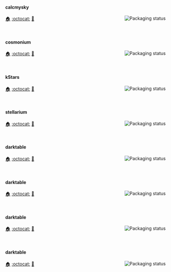 #### calcmysky
<a href="https://repology.org/project/calcmysky/versions">
    <img src="https://repology.org/badge/vertical-allrepos/calcmysky.svg?columns=3&header=calcmysky&exclude_unsupported=1" alt="Packaging status" align="right">
</a>

[:house:](https://github.com/10110111/CalcMySky) [:octocat:](https://github.com/10110111/CalcMySky) [:bookmark:](https://github.com/10110111/CalcMySky/releases)

<br clear="right"/>

#### cosmonium
<a href="https://repology.org/project/cosmonium/versions">
    <img src="https://repology.org/badge/vertical-allrepos/cosmonium.svg?columns=3&header=cosmonium&exclude_unsupported=1" alt="Packaging status" align="right">
</a>

[:house:](https://github.com/cosmonium/cosmonium/wiki) [:octocat:](https://github.com/cosmonium/cosmonium) [:bookmark:](https://github.com/cosmonium/cosmonium/wiki/Changelog)

<br clear="right"/>

#### kStars
<a href="https://repology.org/project/kstars/versions">
    <img src="https://repology.org/badge/vertical-allrepos/kstars.svg?columns=3&header=kStars&exclude_unsupported=1" alt="Packaging status" align="right">
</a>

[:house:](https://edu.kde.org/kstars) [:octocat:](https://invent.kde.org/education/kstars) [:bookmark:](https://invent.kde.org/education/kstars/-/blob/master/ChangeLog)

<br clear="right"/>

#### stellarium
<a href="https://repology.org/project/stellarium/versions">
    <img src="https://repology.org/badge/vertical-allrepos/stellarium.svg?columns=3&header=stellarium&exclude_unsupported=1" alt="Packaging status" align="right">
</a>

[:house:](https://www.stellarium.org/) [:octocat:](https://github.com/Stellarium/stellarium/) [:bookmark:](https://github.com/Stellarium/stellarium/blob/master/ChangeLog)

<br clear="right"/>

#### darktable
<a href="https://repology.org/project/darktable/versions">
    <img src="https://repology.org/badge/vertical-allrepos/darktable.svg?columns=3&header=darktable&exclude_unsupported=1" alt="Packaging status" align="right">
</a>

[:house:]() [:octocat:]() [:bookmark:]()

<br clear="right"/>

#### darktable
<a href="https://repology.org/project/darktable/versions">
    <img src="https://repology.org/badge/vertical-allrepos/darktable.svg?columns=3&header=darktable&exclude_unsupported=1" alt="Packaging status" align="right">
</a>

[:house:]() [:octocat:]() [:bookmark:]()

<br clear="right"/>

#### darktable
<a href="https://repology.org/project/darktable/versions">
    <img src="https://repology.org/badge/vertical-allrepos/darktable.svg?columns=3&header=darktable&exclude_unsupported=1" alt="Packaging status" align="right">
</a>

[:house:]() [:octocat:]() [:bookmark:]()

<br clear="right"/>

#### darktable
<a href="https://repology.org/project/darktable/versions">
    <img src="https://repology.org/badge/vertical-allrepos/darktable.svg?columns=3&header=darktable&exclude_unsupported=1" alt="Packaging status" align="right">
</a>

[:house:]() [:octocat:]() [:bookmark:]()

<br clear="right"/>
